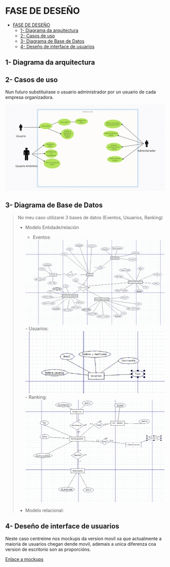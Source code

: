 # FASE DE DESEÑO

- [FASE DE DESEÑO](#fase-de-deseño)
  - [1- Diagrama da arquitectura](#1--diagrama-da-arquitectura)
  - [2- Casos de uso](#2--casos-de-uso)
  - [3- Diagrama de Base de Datos](#3--diagrama-de-base-de-datos)
  - [4- Deseño de interface de usuarios](#4--deseño-de-interface-de-usuarios)


## 1- Diagrama da arquitectura

## 2- Casos de uso
Nun futuro substituirase o usuario administrador por un usuario de cada empresa organizadora.

<img src="imagenes/casos-de-uso.png" alt="Casos de uso do proyecto" />

## 3- Diagrama de Base de Datos

> No meu caso utilizarei 3 bases de datos (Eventos, Usuarios, Ranking)
>
> - Modelo Entidade/relación
>   - Eventos:
>   <img src="imagenes/ER-Eventos.png" alt="Modelo ER da base de datos Eventos" />
>   - Usuarios:
>   <img src="imagenes/ER-Usuarios.png" alt="Modelo ER da base de datos Usuarios" />
>   - Ranking:
>   <img src="imagenes/ER-Ranking.png" alt="Modelo ER da base de datos Ranking">
> 
> - Modelo relacional:
> 
>     
> 

## 4- Deseño de interface de usuarios
 Neste caso centreime nos mockups da version movil xa que  actualmente a maioria de usuarios chegan dende movil, ademais a unica diferenza coa version de escritorio son as proporcións. 

[Enlace a mockups](https://miro.com/welcomeonboard/SHpQUDJ5MzFOVVF1SDIwMEVFN0dYWGpPb3VxNmd4TTd3WVlvbWNnOVU4Nm9mSDVMalJ3WGhDNlJxWEo2d1p1d3wzNDU4NzY0NTM0OTQ1NzU4OTQ0fDI=?share_link_id=943342740128)